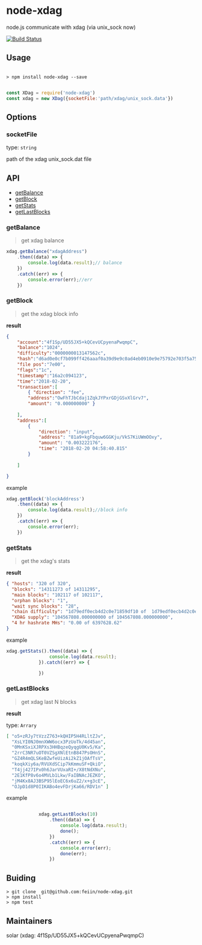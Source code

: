 # node-xdag
node.js communicate with xdag (via unix_sock now)

[![Build Status](https://travis-ci.org/feiin/node-xdag.svg?branch=master)](https://travis-ci.org/feiin/node-xdag)



## Usage

```shell

> npm install node-xdag --save

```


```node.js

const XDag = require('node-xdag')
const xdag = new XDag({socketFile:'path/xdag/unix_sock.data'})
```

## Options

### socketFile
type: `string`

path of the xdag unix_sock.dat file

## API

 - [getBalance](#get_balance)
 - [getBlock](#get_block)
 - [getStats](#get_stats)
 - [getLastBlocks](#get_lastblocks)

 ### <a id="get_balance">getBalance</a>

> get xdag balance

```javascript
xdag.getBalance("xdagAddress")
    .then((data) => {
        console.log(data.result);// balance
    })
    .catch((err) => {
        console.error(err);//err
    })
```

### <a id="get_block">getBlock</a>

>get the xdag block info

**result**
```json
{
    "account":"4f1Sp/UD55JX5+kQCevUCpyenaPwqmpC",
    "balance":"1024",
    "difficulty":"0000000013147562c",
    "hash":"d6ad0e0cf7b099ff426aaaf0a39d9e9c0ad4eb0910e9e75792e703f5a752fde1",
    "file pos":"7e00",
    "flags":"1c",
    "timestamp":"16a2c094123",
    "time":"2018-02-20",
    "transaction":[
        { "direction": "fee",
        "address":"OwFhTJbCdaj1ZqkJYPxrGDjGSvXlGrv7",
        "amount": "0.000000000" }
        
    ],
    "address":[
        { 
            "direction": "input",
            "address": "81a9+kgFbquw6GGKju/VkS7KiUWmOOxy",
            "amount": "0.003222176",
            "time": "2018-02-20 04:58:40.815"
        }
        
    ]

}
```
example

```javascript
xdag.getBlock('blockAddress')
    .then((data) => {
        console.log(data.result);//block info
    })
    .catch((err) => {
        console.error(err);
    })
```

 ### <a id="get_stats">getStats</a>

> get the xdag's stats

**result**

```json
{ "hosts": "320 of 320",
  "blocks": "14311273 of 14311295",
  "main blocks": "102117 of 102117",
  "orphan blocks": "1",
  "wait sync blocks": "28",
  "chain difficulty": "1d79edf0ecb4d2c0e71859df10 of  1d79edf0ecb4d2c0e71859df10",
  "XDAG supply": "104567808.000000000 of 104567808.000000000",
  "4 hr hashrate MHs": "0.00 of 6397628.62"
}
```

example

```javascript
xdag.getStats().then((data) => {
                console.log(data.result);
            }).catch((err) => {

            })

```

 ### <a id="get_lastblocks">getLastBlocks</a>

> get xdag last N blocks

**result**

type: `Arrary`

```json
[ "o5+zRJy7tVzzZ763+kQHIP5H4RLltZJv",
  "XsLYI0NJ0mnXWW6ocx3PzUoTk/4d45an",
  "0MnKSxiXJRPXs3HHBqzeQyqgU0Kv5/Ka",
  "2rrC3NR7uOT0VZSgXNlEtnB847PsOHnS",
  "GZ4R4mQLSKeBZwfeUizAi2kZ1jOAfTsV",
  "koqkXiy6a/RVUXdSCip7kKmmuSF+QkiO",
  "T4jj427IPx0h6JarVUxaRI+/X8tNdXNu",
  "2E1KfP8v6o4MVLb1Lkw/FaIBNAcJEZKO",
  "jM4Kx8AJ3BSP95lEoEC6x6uZ2/x+g3cE",
  "OJpD1d8P0IIKABo4evFDrjKa66/RDV1n" ]
```

example

```javascript

            xdag.getLastBlocks(10)
                .then((data) => {
                    console.log(data.result);
                    done();
                })
                .catch((err) => {
                    console.error(err);
                    done(err);
                })
```

## Buiding

```shell
> git clone  git@github.com:feiin/node-xdag.git
> npm install
> npm test
```

## Maintainers

solar (xdag: 4f1Sp/UD55JX5+kQCevUCpyenaPwqmpC)